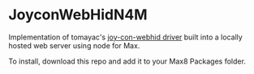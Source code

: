 # JoyconWebHidN4M
Implementation of  tomayac's [joy-con-webhid driver](https://github.com/tomayac/joy-con-webhid) built into a locally hosted web server using node for Max.


To install, download this repo and add it to your Max8 Packages folder.
